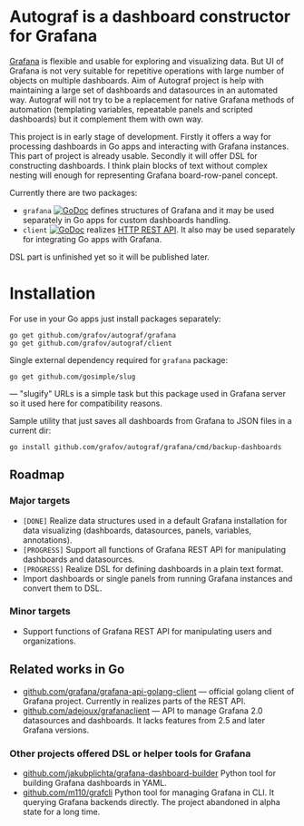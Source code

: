 # Autograf is a dashboard constructor for Grafana

[Grafana](http://grafana.org) is flexible and usable for exploring and visualizing data. But UI of Grafana is not very suitable for repetitive operations with large number of objects on multiple dashboards. Aim of Autograf project is help with maintaining a large set of dashboards and datasources in an automated way. Autograf will not try to be a replacement for native Grafana methods of automation (templating variables, repeatable panels and scripted dashboards) but it complement them with own way.

This project is in early stage of development. Firstly it offers a way for processing dashboards in Go apps and interacting with Grafana instances. This part of project is already usable. Secondly it will offer DSL for constructing dashboards. I think plain blocks of text without complex nesting will enough for representing Grafana board-row-panel concept.

Currently there are two packages:

* `grafana` [![GoDoc](https://godoc.org/github.com/grafov/autograf/grafana?status.svg)](https://godoc.org/github.com/grafov/autograf/grafana) defines structures of Grafana and it may be used separately in Go apps for custom dashboards handling. 
* `client` [![GoDoc](https://godoc.org/github.com/grafov/autograf/client?status.svg)](https://godoc.org/github.com/grafov/autograf/client) realizes [HTTP REST API](http://docs.grafana.org/reference/http_api). It also may be used separately for integrating Go apps with Grafana.

DSL part is unfinished yet so it will be published later.

# Installation

For use in your Go apps just install packages separately:

    go get github.com/grafov/autograf/grafana
    go get github.com/grafov/autograf/client

Single external dependency required for `grafana` package:

    go get github.com/gosimple/slug

— "slugify" URLs is a simple task but this package used in Grafana server so it used
here for compatibility reasons.

Sample utility that just saves all dashboards from Grafana to JSON files in a current dir:

    go install github.com/grafov/autograf/grafana/cmd/backup-dashboards

## Roadmap

### Major targets

* `[DONE]` Realize data structures used in a default Grafana installation for data visualizing (dashboards, datasources, panels, variables, annotations).
* `[PROGRESS]` Support all functions of Grafana REST API for manipulating dashboards and datasources.
* `[PROGRESS]` Realize DSL for defining dashboards in a plain text format.
* Import dashboards or single panels from running Grafana instances and convert them to DSL.

### Minor targets

* Support functions of Grafana REST API for manipulating users and organizations.

## Related works in Go

* [github.com/grafana/grafana-api-golang-client](https://github.com/grafana/grafana-api-golang-client) — official golang client of Grafana project. Currently in realizes parts of the REST API.
* [github.com/adejoux/grafanaclient](https://github.com/adejoux/grafanaclient) — API to manage Grafana 2.0 datasources and dashboards. It lacks features from 2.5 and later Grafana versions.

### Other projects offered DSL or helper tools for Grafana

* [github.com/jakubplichta/grafana-dashboard-builder](https://github.com/jakubplichta/grafana-dashboard-builder) Python tool for building Grafana dashboards in YAML.
* [github.com/m110/grafcli](https://github.com/m110/grafcli) Python tool for managing Grafana in CLI. It querying Grafana backends directly. The project abandoned in alpha state for a long time.
